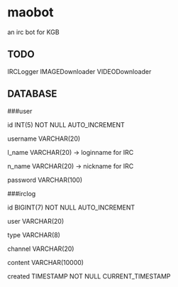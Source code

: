 # maobot
an irc bot for KGB

## TODO
IRCLogger
IMAGEDownloader
VIDEODownloader

## DATABASE
###user

  id INT(5) NOT NULL AUTO_INCREMENT
  
  username VARCHAR(20)
  
  l_name VARCHAR(20)                      -> loginname for IRC
  
  n_name VARCHAR(20)                      -> nickname for IRC
  
  password VARCHAR(100)

###irclog
  
  id BIGINT(7) NOT NULL AUTO_INCREMENT
  
  user VARCHAR(20)
  
  type VARCHAR(8)
  
  channel VARCHAR(20)
  
  content VARCHAR(10000)
  
  created TIMESTAMP NOT NULL CURRENT_TIMESTAMP
